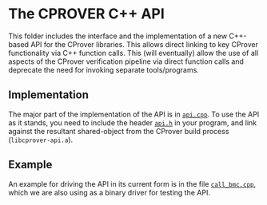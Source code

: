 # The CPROVER C++ API

This folder includes the interface and the implementation of a new C++-based
API for the CProver libraries. This allows direct linking to key CProver functionality
via C++ function calls. This (will eventually) allow the use of all aspects of
the CProver verification pipeline via direct function calls and deprecate the
need for invoking separate tools/programs.

## Implementation

The major part of the implementation of the API is in [`api.cpp`](src/api.cpp).
To use the API as it stands, you need to include the header [`api.h`](src/api.h)
in your program, and link against the resultant shared-object from the CProver
build process (`libcprover-api.a`).

## Example

An example for driving the API in its current form is in the file [`call_bmc.cpp`](regression/call_bmc.cpp),
which we are also using as a binary driver for testing the API.
